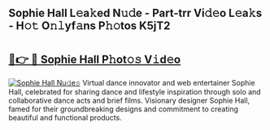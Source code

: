 ## Sophie Hall L𝚎a𝚔ed N𝚞𝚍e - Part-trr Vi𝚍𝚎o L𝚎a𝚔s - H𝚘𝚝 O𝚗𝚕yf𝚊ns P𝚑𝚘tos K5jT2

# <h2><a href="http://kfdrflp.oniu.top/?m=Sophie+Hall">🔗👉 🔴 Sophie Hall P𝚑ot𝚘𝚜 V𝚒d𝚎o</a></h2>

[![Sophie Hall Nu𝚍e𝚜](https://i.imgur.com/0qMVB7G.gif)](http://kfdrflp.oniu.top/?m=Sophie+Hall)
Virtual dance innovator and web entertainer Sophie Hall, celebrated for sharing dance and lifestyle inspiration through solo and collaborative dance acts and brief films. Visionary designer Sophie Hall, famed for their groundbreaking designs and commitment to creating beautiful and functional products.  

